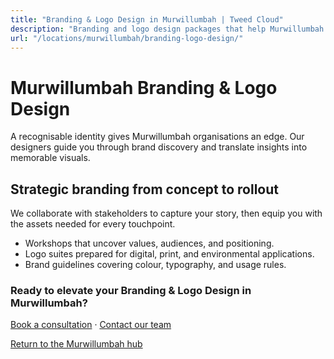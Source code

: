 ```yaml
---
title: "Branding & Logo Design in Murwillumbah | Tweed Cloud"
description: "Branding and logo design packages that help Murwillumbah organisations stand out."
url: "/locations/murwillumbah/branding-logo-design/"
---
```


# Murwillumbah Branding & Logo Design

A recognisable identity gives Murwillumbah organisations an edge. Our designers guide you through brand discovery and translate insights into memorable visuals.

## Strategic branding from concept to rollout

We collaborate with stakeholders to capture your story, then equip you with the assets needed for every touchpoint.

- Workshops that uncover values, audiences, and positioning.
- Logo suites prepared for digital, print, and environmental applications.
- Brand guidelines covering colour, typography, and usage rules.

### Ready to elevate your Branding & Logo Design in Murwillumbah?

[Book a consultation](/consultation/) · [Contact our team](/contact/)

[Return to the Murwillumbah hub](/locations/murwillumbah/)
